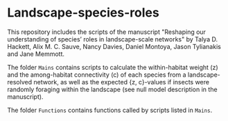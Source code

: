# Landscape-species-roles

This repository includes the scripts of the manuscript "Reshaping our understanding of species’ roles in landscape-scale networks" by Talya D. Hackett, Alix M. C. Sauve, Nancy Davies, Daniel Montoya, Jason Tylianakis and Jane Memmott.

The folder `Mains` contains scripts to calculate the within-habitat weight (z) and the among-habitat connectivity (c) of each species from a landscape-resolved network, as well as the expected {z, c}-values if insects were randomly foraging within the landscape (see null model description in the manuscript).

The folder `Functions` contains functions called by scripts listed in `Mains`.
